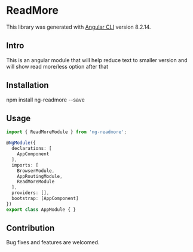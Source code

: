 # ReadMore

This library was generated with [Angular CLI](https://github.com/angular/angular-cli) version 8.2.14.

## Intro

This is an angular module that will help reduce text to smaller version and will show read more/less option after that

## Installation

npm install ng-readmore --save

## Usage
```typescript
import { ReadMoreModule } from 'ng-readmore';

@NgModule({
  declarations: [
    AppComponent
  ],
  imports: [
    BrowserModule,
    AppRoutingModule,
    ReadMoreModule
  ],
  providers: [],
  bootstrap: [AppComponent]
})
export class AppModule { }
```



## Contribution

Bug fixes and features are welcomed.


